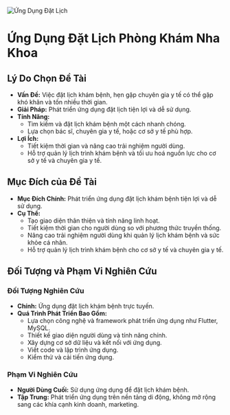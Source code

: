 ![Ứng Dụng Đặt Lịch](https://i.imgur.com/87exNV8.jpeg)
# Ứng Dụng Đặt Lịch Phòng Khám Nha Khoa

## Lý Do Chọn Đề Tài
- **Vấn Đề:** Việc đặt lịch khám bệnh, hẹn gặp chuyên gia y tế có thể gặp khó khăn và tốn nhiều thời gian.
- **Giải Pháp:** Phát triển ứng dụng đặt lịch tiện lợi và dễ sử dụng.
- **Tính Năng:**
  - Tìm kiếm và đặt lịch khám bệnh một cách nhanh chóng.
  - Lựa chọn bác sĩ, chuyên gia y tế, hoặc cơ sở y tế phù hợp.
- **Lợi Ích:**
  - Tiết kiệm thời gian và nâng cao trải nghiệm người dùng.
  - Hỗ trợ quản lý lịch trình khám bệnh và tối ưu hoá nguồn lực cho cơ sở y tế và chuyên gia y tế.

## Mục Đích của Đề Tài
- **Mục Đích Chính:** Phát triển ứng dụng đặt lịch khám bệnh tiện lợi và dễ sử dụng.
- **Cụ Thể:**
  - Tạo giao diện thân thiện và tính năng linh hoạt.
  - Tiết kiệm thời gian cho người dùng so với phương thức truyền thống.
  - Nâng cao trải nghiệm người dùng khi quản lý lịch khám bệnh và sức khỏe cá nhân.
  - Hỗ trợ quản lý lịch trình khám bệnh cho cơ sở y tế và chuyên gia y tế.

## Đối Tượng và Phạm Vi Nghiên Cứu
### Đối Tượng Nghiên Cứu
- **Chính:** Ứng dụng đặt lịch khám bệnh trực tuyến.
- **Quá Trình Phát Triển Bao Gồm:**
  - Lựa chọn công nghệ và framework phát triển ứng dụng như Flutter, MySQL.
  - Thiết kế giao diện người dùng và tính năng chính.
  - Xây dựng cơ sở dữ liệu và kết nối với ứng dụng.
  - Viết code và lập trình ứng dụng.
  - Kiểm thử và cải tiến ứng dụng.

### Phạm Vi Nghiên Cứu
- **Người Dùng Cuối:** Sử dụng ứng dụng để đặt lịch khám bệnh.
- **Tập Trung:** Phát triển ứng dụng trên nền tảng di động, không mở rộng sang các khía cạnh kinh doanh, marketing.

